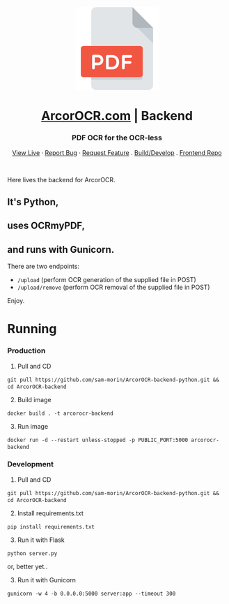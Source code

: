 <div align="center">
  <a href="https://arcorocr.com" target="_blank">
    <img src="/pdf_512.png" alt="Logo" width="190">
  </a>

  <h1 align="center"><a href="https://arcorocr.com" target="_blank">ArcorOCR.com</a> | Backend</h1>

  <p align="center">
    <h3>PDF OCR for the OCR-less</h3>
    <!-- <br />
    <a href="https://github.com/othneildrew/Best-README-Template"><strong>Explore the docs »</strong></a>
    <br /> -->
    <a href="https://arcorocr.com">View Live</a>
    ·
    <a href="https://github.com/sam-morin/ArcorOCR-backend-python/issues">Report Bug</a>
    ·
    <a href="https://github.com/sam-morin/ArcorOCR-backend-python/issues">Request Feature</a>
    .
    <a href="https://github.com/sam-morin/ArcorOCR-backend?tab=readme-ov-file#running">Build/Develop</a>
    .
    <a href="https://github.com/sam-morin/ArcorOCR-frontend">Frontend Repo</a>
  </p>
</div>

<br/>

Here lives the backend for ArcorOCR. 


## It's Python,

## uses OCRmyPDF,

## and runs with Gunicorn.


There are two endpoints:
 - `/upload` (perform OCR generation of the supplied file in POST)
 - `/upload/remove` (perform OCR removal of the supplied file in POST)

 Enjoy.


# Running

### Production

1. Pull and CD
```shell
git pull https://github.com/sam-morin/ArcorOCR-backend-python.git && cd ArcorOCR-backend
```

2. Build image
```shell
docker build . -t arcorocr-backend
```

3. Run image
```shell
docker run -d --restart unless-stopped -p PUBLIC_PORT:5000 arcorocr-backend
```

### Development

1. Pull and CD
```shell
git pull https://github.com/sam-morin/ArcorOCR-backend-python.git && cd ArcorOCR-backend
```

2. Install requirements.txt
```shell
pip install requirements.txt
```

3. Run it with Flask
```shell
python server.py
```

or, better yet..

3. Run it with Gunicorn
```shell
gunicorn -w 4 -b 0.0.0.0:5000 server:app --timeout 300
```